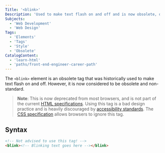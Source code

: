 ```yaml
---
Title: '<blink>'
Description: 'Used to make text flash on and off and is now obsolete, deprecated, and non-standard.'
Subjects:
  - 'Web Development'
  - 'Web Design'
Tags:
  - 'Elements'
  - 'Tags'
  - 'Style'
  - 'Obsolete'
CatalogContent:
  - 'learn-html'
  - 'paths/front-end-engineer-career-path'
---
```


The `<blink>` element is an obsolete tag that was historically used to make text flash on and off. However, it is now considered to be obsolete and non-standard.

> **Note**: This is now deprecated from most browsers, and is not part of the current [HTML specifications](https://html.spec.whatwg.org/). Using this tag is a bad design practice and is heavily discouraged by [accessibility standards](https://www.w3.org/WAI/standards-guidelines/wcag/). The [CSS specification](https://www.w3.org/TR/css-2021/) allows browsers to ignore this tag.

## Syntax

```html
<!-- Not advised to use this tag! -->
<blink><!-- Blinking text goes here --></blink>
```
